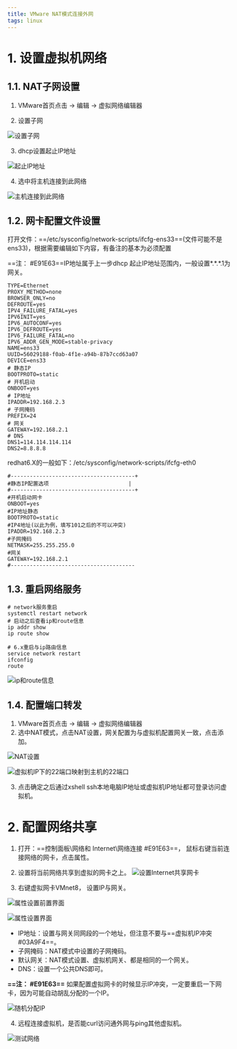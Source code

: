 ```yaml
---
title: VMware NAT模式连接外网
tags: linux
---
```


# 1. 设置虚拟机网络

## 1.1. NAT子网设置

1. VMware首页点击 -> 编辑 -> 虚拟网络编辑器

2. 设置子网

![设置子网](https://www.github.com/hzhang123/bolgFiles/raw/master/xiaoshujiang/1557924586970.png)

3. dhcp设置起止IP地址

![起止IP地址](https://www.github.com/hzhang123/bolgFiles/raw/master/xiaoshujiang/1557924677854.png)

4. 选中将主机连接到此网络

![主机连接到此网络](https://www.github.com/hzhang123/bolgFiles/raw/master/xiaoshujiang/1557924710030.png)

## 1.2. 网卡配置文件设置

打开文件：==/etc/sysconfig/network-scripts/ifcfg-ens33==(文件可能不是ens33)，根据需要编辑如下内容，有备注的基本为必须配置

==注： #E91E63==IP地址属于上一步dhcp 起止IP地址范围内，一般设置*.\*.\*.1为网关。

``` profile
TYPE=Ethernet
PROXY_METHOD=none
BROWSER_ONLY=no
DEFROUTE=yes
IPV4_FAILURE_FATAL=yes
IPV6INIT=yes
IPV6_AUTOCONF=yes
IPV6_DEFROUTE=yes
IPV6_FAILURE_FATAL=no
IPV6_ADDR_GEN_MODE=stable-privacy
NAME=ens33
UUID=56029188-f0ab-4f1e-a94b-87b7ccd63a07
DEVICE=ens33
# 静态IP
BOOTPROTO=static
# 开机启动
ONBOOT=yes
# IP地址
IPADDR=192.168.2.3
# 子网掩码
PREFIX=24
# 网关
GATEWAY=192.168.2.1
# DNS
DNS1=114.114.114.114
DNS2=8.8.8.8
```

redhat6.X的一般如下：/etc/sysconfig/network-scripts/ifcfg-eth0

``` profile
#---------------------------------------+
#静态IP配置选项                         |
#---------------------------------------+
#开机启动网卡
ONBOOT=yes
#IP地址静态
BOOTPROTO=static
#IP4地址(以此为例，填写101之后的不可以冲突)
IPADDR=192.168.2.3
#子网掩码
NETMASK=255.255.255.0
#网关
GATEWAY=192.168.2.1
#---------------------------------------
```

## 1.3. 重启网络服务

``` shell
# network服务重启
systemctl restart network
# 启动之后查看ip和route信息
ip addr show
ip route show

# 6.x重启与ip路由信息
service network restart
ifconfig
route
```

![ip和route信息](https://www.github.com/hzhang123/bolgFiles/raw/master/xiaoshujiang/1557925228233.png)

## 1.4. 配置端口转发

1. VMware首页点击 -> 编辑 -> 虚拟网络编辑器
2. 选中NAT模式，点击NAT设置，网关配置为与虚拟机配置网关一致，点击添加。

![NAT设置](https://www.github.com/hzhang123/bolgFiles/raw/master/xiaoshujiang/1557925441309.png)

![虚拟机IP下的22端口映射到主机的22端口](https://www.github.com/hzhang123/bolgFiles/raw/master/xiaoshujiang/1557925522252.png)

3. 点击确定之后通过xshell ssh本地电脑IP地址或虚拟机IP地址都可登录访问虚拟机。

# 2. 配置网络共享
1. 打开：==控制面板\网络和 Internet\网络连接 #E91E63==， 鼠标右键当前连接网络的网卡，点击属性。

2. 设置将当前网络共享到虚拟的网卡之上。
![设置Internet共享网卡](https://www.github.com/hzhang123/bolgFiles/raw/master/xiaoshujiang/1558104378732.png)

3. 右键虚拟网卡VMnet8， 设置IP与网关。

![属性设置前置界面](https://www.github.com/hzhang123/bolgFiles/raw/master/xiaoshujiang/1558105152025.png)

![属性设置界面](https://www.github.com/hzhang123/bolgFiles/raw/master/xiaoshujiang/1558105190124.png)

- IP地址：设置与网关同网段的一个地址，但注意不要与==虚拟机IP冲突 #03A9F4==。
- 子网掩码：NAT模式中设置的子网掩码。
- 默认网关：NAT模式设置、虚拟机网关、都是相同的一个网关。
- DNS：设置一个公共DNS即可。

**==注： #E91E63==** 如果配置虚拟网卡的时候显示IP冲突，一定要重启一下网卡，因为可能自动胡乱分配的一个IP。

![随机分配IP](https://www.github.com/hzhang123/bolgFiles/raw/master/xiaoshujiang/1558105107136.png)

4. 远程连接虚拟机，是否能curl访问通外网与ping其他虚拟机。

![测试网络](https://www.github.com/hzhang123/bolgFiles/raw/master/xiaoshujiang/1558106651650.png)

